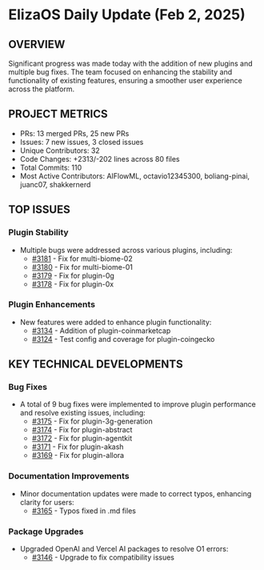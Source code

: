 # ElizaOS Daily Update (Feb 2, 2025)

## OVERVIEW 
Significant progress was made today with the addition of new plugins and multiple bug fixes. The team focused on enhancing the stability and functionality of existing features, ensuring a smoother user experience across the platform.

## PROJECT METRICS
- PRs: 13 merged PRs, 25 new PRs
- Issues: 7 new issues, 3 closed issues
- Unique Contributors: 32
- Code Changes: +2313/-202 lines across 80 files
- Total Commits: 110
- Most Active Contributors: AIFlowML, octavio12345300, boliang-pinai, juanc07, shakkernerd

## TOP ISSUES
### Plugin Stability
- Multiple bugs were addressed across various plugins, including:
  - [#3181](https://github.com/elizaos/eliza/issues/3181) - Fix for multi-biome-02
  - [#3180](https://github.com/elizaos/eliza/issues/3180) - Fix for multi-biome-01
  - [#3179](https://github.com/elizaos/eliza/issues/3179) - Fix for plugin-0g
  - [#3178](https://github.com/elizaos/eliza/issues/3178) - Fix for plugin-0x

### Plugin Enhancements
- New features were added to enhance plugin functionality:
  - [#3134](https://github.com/elizaos/eliza/pull/3134) - Addition of plugin-coinmarketcap
  - [#3124](https://github.com/elizaos/eliza/pull/3124) - Test config and coverage for plugin-coingecko

## KEY TECHNICAL DEVELOPMENTS
### Bug Fixes
- A total of 9 bug fixes were implemented to improve plugin performance and resolve existing issues, including:
  - [#3175](https://github.com/elizaos/eliza/pull/3175) - Fix for plugin-3g-generation
  - [#3174](https://github.com/elizaos/eliza/pull/3174) - Fix for plugin-abstract
  - [#3172](https://github.com/elizaos/eliza/pull/3172) - Fix for plugin-agentkit
  - [#3171](https://github.com/elizaos/eliza/pull/3171) - Fix for plugin-akash
  - [#3169](https://github.com/elizaos/eliza/pull/3169) - Fix for plugin-allora

### Documentation Improvements
- Minor documentation updates were made to correct typos, enhancing clarity for users:
  - [#3165](https://github.com/elizaos/eliza/pull/3165) - Typos fixed in .md files

### Package Upgrades
- Upgraded OpenAI and Vercel AI packages to resolve O1 errors:
  - [#3146](https://github.com/elizaos/eliza/pull/3146) - Upgrade to fix compatibility issues